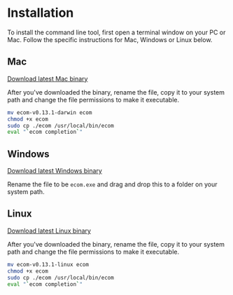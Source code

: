 # Installation
To install the command line tool, first open a terminal window on your PC or Mac. Follow the specific instructions for Mac, Windows or Linux below.

## Mac <Badge text="v0.13.1"/> <Badge text="alpha" type="warn"/>
[Download latest Mac binary](/downloads/ecom-v0.13.1-darwin)

After you've downloaded the binary, rename the file, copy it to your system path and change the file permissions to make it executable.


```bash
mv ecom-v0.13.1-darwin ecom
chmod +x ecom
sudo cp ./ecom /usr/local/bin/ecom
eval "`ecom completion`"
```

## Windows <Badge text="v0.13.1"/> <Badge text="alpha" type="warn"/>
[Download latest Windows binary](/downloads/ecom-v0.13.1.exe)

Rename the file to be `ecom.exe` and drag and drop this to a folder on your system path.

## Linux <Badge text="v0.13.1"/> <Badge text="alpha" type="warn"/>
[Download latest Linux binary](/downloads/ecom-v0.13.1-linux)

After you've downloaded the binary, rename the file, copy it to your system path and change the file permissions to make it executable.


```bash
mv ecom-v0.13.1-linux ecom
chmod +x ecom
sudo cp ./ecom /usr/local/bin/ecom
eval "`ecom completion`"
```
